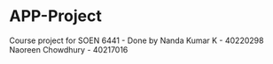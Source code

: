 # APP-Project
Course project for SOEN 6441 - Done by
Nanda Kumar K - 40220298 
Naoreen Chowdhury - 40217016
